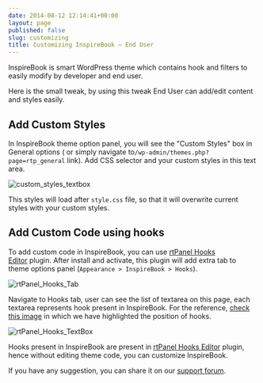 ```yaml
---
date: 2014-08-12 12:14:41+00:00
layout: page
published: false
slug: customizing
title: Customizing InspireBook – End User
---
```


InspireBook is smart WordPress theme which contains hook and filters to easily modify by developer and end user.

Here is the small tweak, by using this tweak End User can add/edit content and styles easily.


## Add Custom Styles


In InspireBook theme option panel, you will see the "Custom Styles" box in General options ( or simply navigate to`/wp-admin/themes.php?page=rtp_general` link). Add CSS selector and your custom styles in this text area.

![custom_styles_textbox](https://rtcamp.com/wp-content/uploads/2014/02/custom_styles_textbox.jpg)

This styles will load after `style.css` file, so that it will overwrite current styles with your custom styles.


## Add Custom Code using hooks


To add custom code in InspireBook, you can use [rtPanel Hooks Editor](http://wordpress.org/plugins/rtpanel-hooks-editor/) plugin. After install and activate, this plugin will add extra tab to theme options panel (`Appearance > InspireBook > Hooks`).

![rtPanel_Hooks_Tab](https://rtcamp.com/wp-content/uploads/2014/02/rtPanel_Hooks_Tab.jpg)

Navigate to Hooks tab, user can see the list of textarea on this page, each textarea represents hook present in InspireBook. For the reference, [check this image](https://rtcamp.com/wp-content/uploads/2012/04/rtpanel-4-1-5-hooks.png) in which we have highlighted the position of hooks.

![rtPanel_Hooks_TextBox](https://rtcamp.com/wp-content/uploads/2014/02/rtPanel_Hooks_TextBox.jpg)

Hooks present in InspireBook are present in [rtPanel Hooks Editor](http://wordpress.org/plugins/rtpanel-hooks-editor/) plugin, hence without editing theme code, you can customize InspireBook.

If you have any suggestion, you can share it on our [support forum](https://rtcamp.com/support/forum/premium-themes/).
